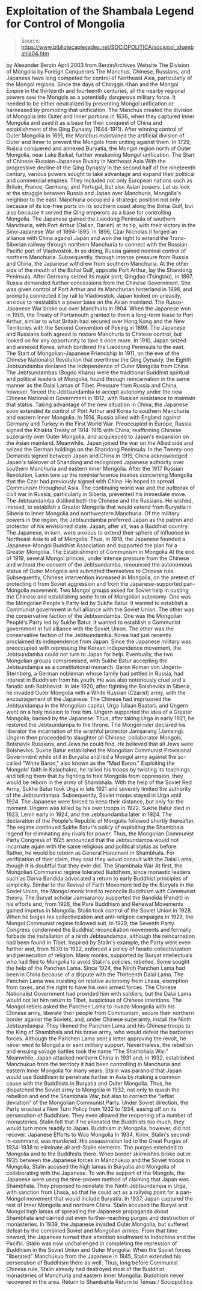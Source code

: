 # Exploitation of the Shambala Legend for Control of Mongolia

> Source: https://www.bibliotecapleyades.net/SOCIOPOLITICA/sociopol_shambahla04.htm

by Alexander Berzin April 2003 from BerzinArchives Website
The Division of Mongolia by Foreign Conquerors
The Manchus, Chinese, Russians, and Japanese have long competed for control of Northeast Asia, particularly of the Mongol regions. Since the days of Chinggis Khan and the Mongol Empire in the thirteenth and fourteenth centuries, all the nearby regional powers saw the Mongols as a potentially dangerous military force. It needed to be either neutralized by preventing Mongol unification or harnessed by promoting that unification. The Manchus created the division of Mongolia into Outer and Inner portions in 1636, when they captured Inner Mongolia and used it as a base for their conquest of China and establishment of the Qing Dynasty (1644-1911). After winning control of Outer Mongolia in 1691, the Manchus maintained the artificial division of Outer and Inner to prevent the Mongols from uniting against them. In 1729, Russia conquered and annexed Buryatia, the Mongol region north of Outer Mongolia, near Lake Baikal, further weakening Mongol unification.
The Start of Chinese-Russian-Japanese Rivalry in Northeast Asia
With the progressive decline of the Qing Dynasty in the second half of the nineteenth century, various powers sought to take advantage and expand their political and commercial empires. They included not only European nations such as Britain, France, Germany, and Portugal, but also Asian powers. Let us look at the struggle between Russia and Japan over Manchuria, Mongolia's neighbor to the east. Manchuria occupied a strategic position not only because of its ice-free ports on its southern coast along the Bohai Gulf, but also because it served the Qing emperors as a base for controlling Mongolia.
The Japanese gained the Liaodong Peninsula of southern Manchuria, with Port Arthur (Dalian, Darien) at its tip, with their victory in the Sino-Japanese War of 1894-1895. In 1896, Czar Nicholas II forged an alliance with China against Japan and won the right to extend the Trans-Siberian railway through northern Manchuria to connect with the Russian Pacific port of Vladivostok. In so doing, Russia gained nominal control of northern Manchuria. Subsequently, through intense pressure from Russia and China, the Japanese withdrew from southern Manchuria. At the other side of the mouth of the Bohai Gulf, opposite Port Arthur, lay the Shandong Peninsula. After Germany seized its major port, Qingdao (Tsingtao), in 1897, Russia demanded further concessions from the Chinese Government. She was given control of Port Arthur and its Manchurian hinterland in 1898, and promptly connected it by rail to Vladivostok. Japan looked on uneasily, anxious to reestablish a power base on the Asian mainland. The Russo-Japanese War broke out over Manchuria in 1904. When the Japanese won in 1905, the Treaty of Portsmouth granted to them a long-term lease to Port Arthur, similar to what Britain had secured over Hong Kong and the New Territories with the Second Convention of Peking in 1898. The Japanese and Russians both agreed to restore Manchuria to Chinese control, but looked on for any opportunity to take it once more. In 1910, Japan seized and annexed Korea, which bordered the Liaodong Peninsula to the east.
The Start of Mongolian-Japanese Friendship
In 1911, on the eve of the Chinese Nationalist Revolution that overthrew the Qing Dynasty, the Eighth Jebtsundamba declared the independence of Outer Mongolia from China. The Jebtsundambas (Bogdo Khans) were the traditional Buddhist spiritual and political leaders of Mongolia, found through reincarnation in the same manner as the Dalai Lamas of Tibet. Pressure from Russia and China, however, forced the Jebtsundamba to accept autonomy under the new Chinese Nationalist Government in 1912, with Russian assistance to maintain that status. Taking advantage of the new situation in China, the Japanese soon extended its control of Port Arthur and Korea to southern Manchuria and eastern Inner Mongolia. In 1914, Russia allied with England against Germany and Turkey in the First World War. Preoccupied in Europe, Russia signed the Khiakta Treaty of 1914-1915 with China, reaffirming Chinese suzerainty over Outer Mongolia, and acquiesced to Japan's expansion on the Asian mainland. Meanwhile, Japan joined the war on the Allied side and seized the German holdings on the Shandong Peninsula. In the Twenty-one Demands signed between Japan and China in 1915, China acknowledged Japan's takeover of Shandong and recognized Japanese authority over southern Manchuria and eastern Inner Mongolia. After the 1917 Russian Revolution, Lenin tore up the noninterference treaties concerning Mongolia that the Czar had previously signed with China. He hoped to spread Communism throughout Asia. The continuing world war and the outbreak of civil war in Russia, particularly in Siberia, prevented his immediate move. The Jebtsundamba disliked both the Chinese and the Russians. He wished, instead, to establish a Greater Mongolia that would extend from Buryatia in Siberia to Inner Mongolia and northwestern Manchuria. Of the military powers in the region, the Jebtsundamba preferred Japan as the patron and protector of his envisioned state. Japan, after all, was a Buddhist country. The Japanese, in turn, were anxious to extend their sphere of influence in Northeast Asia to all of Mongolia. Thus, in 1918, the Japanese founded a Japanese-Mongol Buddhist Association and supported the plan for a Greater Mongolia.
The Establishment of Communism in Mongolia
At the end of 1919, several Mongol princes, under intense pressure from the Chinese and without the consent of the Jebtsundamba, renounced the autonomous status of Outer Mongolia and submitted themselves to Chinese rule. Subsequently, Chinese intervention increased in Mongolia, on the pretext of protecting it from Soviet aggression and from the Japanese-supported pan-Mongolia movement. Two Mongol groups asked for Soviet help in ousting the Chinese and establishing some form of Mongolian autonomy.
One was the Mongolian People's Party led by Sukhe Batur. It wanted to establish a Communist government in full alliance with the Soviet Union. The other was the conservative faction of the Jebtsundamba.
One was the Mongolian People's Party led by Sukhe Batur. It wanted to establish a Communist government in full alliance with the Soviet Union.
The other was the conservative faction of the Jebtsundamba.
Korea had just recently proclaimed its independence from Japan. Since the Japanese military was preoccupied with repressing the Korean independence movement, the Jebtsundamba could not turn to Japan for help. Eventually, the two Mongolian groups compromised, with Sukhe Batur accepting the Jebtsundampa as a constitutional monarch. Baron Roman von Ungern-Sternberg, a German nobleman whose family had settled in Russia, had interest in Buddhism from his youth. He was also notoriously cruel and a fanatic anti-Bolshevist. In late 1920, after fighting the Bolsheviks in Siberia, he invaded Outer Mongolia with a White Russian (Czarist) army, with the encouragement of the Japanese. The Chinese had imprisoned the Jebtsundampa in the Mongolian capital, Urga (Ulaan Baatar), and Ungern went on a holy mission to free him. Ungern supported the idea of a Greater Mongolia, backed by the Japanese. Thus, after taking Urga in early 1921, he restored the Jebtsundampa to the throne. The Mongol ruler declared his liberator the incarnation of the wrathful protector Jamsarang (Jamsing). Ungern then proceeded to slaughter all Chinese, collaborator Mongols, Bolshevik Russians, and Jews he could find. He believed that all Jews were Bolsheviks. Sukhe Batur established the Mongolian Communist Provisional Government while still in Buryatia and led a Mongol army against the so-called "White Baron," also known as the "Mad Baron." Exploiting the Mongols' faith in Kalachakra, he rallied his troops by twisting its teachings and telling them that by fighting to free Mongolia from oppression, they would be reborn in the army of Shambhala. With the help of the Soviet Red Army, Sukhe Batur took Urga in late 1921 and severely limited the authority of the Jebtsundampa. Subsequently, Soviet troops stayed in Urga until 1924. The Japanese were forced to keep their distance, but only for the moment. Ungern was killed by his own troops in 1922. Sukhe Batur died in 1923, Lenin early in 1924, and the Jebtsundamba later in 1924. The declaration of the People's Republic of Mongolia followed shortly thereafter. The regime continued Sukhe Batur's policy of exploiting the Shambhala legend for eliminating any rivals for power. Thus, the Mongolian Communist Party Congress of 1925 announced that the Jebtsundampa would not incarnate again with the same religious and political status as before. Rather, he would be reborn as General Hanumant in Shambhala. For verification of their claim, they said they would consult with the Dalai Lama, though it is doubtful that they ever did.
The Shambhala War
At first, the Mongolian Communist regime tolerated Buddhism, since monastic leaders such as Darva Bandida advocated a return to early Buddhist principles of simplicity. Similar to the Revival of Faith Movement led by the Buryats in the Soviet Union, the Mongol monk tried to reconcile Buddhism with Communist theory. The Buryat scholar Jamsaranov supported the Bandida (Pandit) in his efforts and, from 1926, the Pure Buddhism and Renewal Movements gained impetus in Mongolia. Stalin took control of the Soviet Union in 1928. When he began his collectivization and anti-religion campaigns in 1929, the Mongol Communist regime followed suit. In 1929, the Seventh Party Congress condemned the Buddhist reconciliation movements and formally forbade the installation of a ninth Jebtsundampa, although the reincarnation had been found in Tibet. Inspired by Stalin's example, the Party went even further and, from 1930 to 1932, enforced a policy of fanatic collectivization and persecution of religion. Many monks, supported by Buryat intellectuals who had fled to Mongolia to avoid Stalin's policies, rebelled. Some sought the help of the Panchen Lama. Since 1924, the Ninth Panchen Lama had been in China because of a dispute with the Thirteenth Dalai Lama. The Panchen Lama was insisting on relative autonomy from Lhasa, exemption from taxes, and the right to have his own armed forces. The Chinese Nationalist Government had provided him with soldiers, but the Dalai Lama would not let him return to Tibet, suspicious of Chinese intentions. The Mongol rebels asked the Panchen Lama to invade Mongolia with his Chinese army, liberate their people from Communism, secure their northern border against the Soviets, and, under Chinese suzerainty, install the Ninth Jebtsundampa. They likened the Panchen Lama and his Chinese troops to the King of Shambhala and his brave army, who would defeat the barbarian forces. Although the Panchen Lama sent a letter approving the revolt, he never went to Mongolia or sent military support. Nevertheless, the rebellion and ensuing savage battles took the name "The Shambhala War." Meanwhile, Japan attacked northern China in 1931 and, in 1932, established Manchukuo from the territory it had been controlling in Manchuria and eastern Inner Mongolia for many years. Stalin was paranoid that Japan would use Buddhism to penetrate further in Asia by making a common cause with the Buddhists in Buryatia and Outer Mongolia. Thus, he dispatched the Soviet army to Mongolia in 1932, not only to quash the rebellion and end the Shambhala War, but also to correct the "leftist deviation" of the Mongolian Communist Party. Under Soviet direction, the Party enacted a New Turn Policy from 1932 to 1934, easing off on its persecution of Buddhism. They even allowed the reopening of a number of monasteries. Stalin felt that if he alienated the Buddhists too much, they would turn more readily to Japan. Buddhism in Mongolia, however, did not recover.
Japanese Efforts to Woo Mongolia
In 1934, Kirov, Stalin's second-in-command, was murdered. His assassination led to the Great Purges of 1934-1938 to eliminate all anti-Stalin elements. The purges extended to Mongolia and to the Buddhists there. When border skirmishes broke out in 1935 between the Japanese forces in Manchukuo and the Soviet troops in Mongolia, Stalin accused the high lamas in Buryatia and Mongolia of collaborating with the Japanese. To win the support of the Mongols, the Japanese were using the time-proven method of claiming that Japan was Shambhala. They proposed to reinstate the Ninth Jebtsundampa in Urga, with sanction from Lhasa, so that he could act as a rallying point for a pan-Mongol movement that would include Buryatia. In 1937, Japan captured the rest of Inner Mongolia and northern China. Stalin accused the Buryat and Mongol high lamas of spreading the Japanese propaganda about Shambhala and carried out even further-reaching purges and destruction of monasteries. In 1939, the Japanese invaded Outer Mongolia, but suffered defeat by the combined Soviet and Mongolian armies. From that time onward, the Japanese turned their attention southward to Indochina and the Pacific. Stalin was now unchallenged in completing the repression of Buddhism in the Soviet Union and Outer Mongolia. When the Soviet forces "liberated" Manchukuo from the Japanese in 1945, Stalin extended his persecution of Buddhism there as well. Thus, long before Communist Chinese rule, Stalin already had destroyed most of the Buddhist monasteries of Manchuria and eastern Inner Mongolia. Buddhism never recovered in the area.
Return to Shambahla
Return to Temas / Sociopolitica
